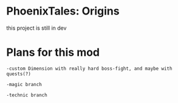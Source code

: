 # PhoenixTales: Origins
this project is still in dev

# Plans for this mod
    -custom Dimension with really hard boss-fight, and maybe with quests(?)
  																			
    -magic branch 
  
    -technic branch

